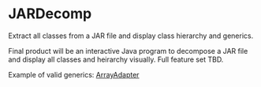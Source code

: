 JARDecomp
=========

Extract all classes from a JAR file and display class hierarchy and generics.

Final product will be an interactive Java program to decompose a JAR file and display all classes and heirarchy visually.
Full feature set TBD.

Example of valid generics: [ArrayAdapter](/output/android/widget/ArrayAdapter.txt)
